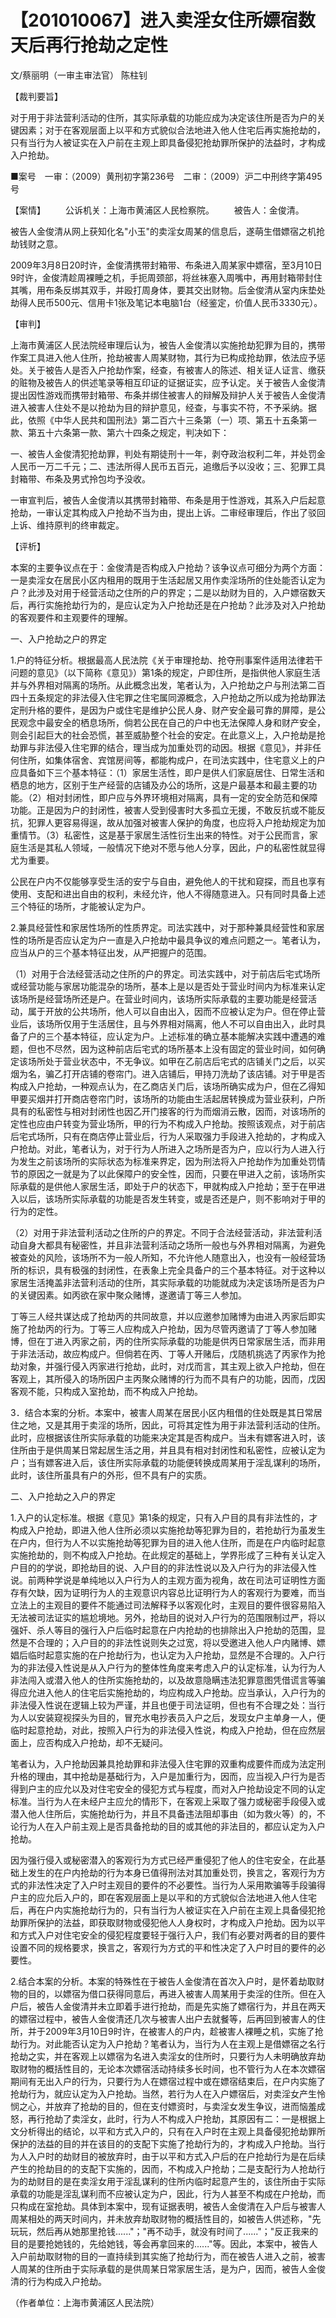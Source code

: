 # 【201010067】进入卖淫女住所嫖宿数天后再行抢劫之定性

文/蔡丽明（一审主审法官） 陈柱钊

【裁判要旨】

对于用于非法营利活动的住所，其实际承载的功能应成为决定该住所是否为户的关键因素；对于在客观层面上以平和方式貌似合法地进入他人住宅后再实施抢劫的，只有当行为人被证实在入户前在主观上即具备侵犯抢劫罪所保护的法益时，才构成入户抢劫。

■案号　一审：（2009）黄刑初字第236号　二审：（2009）沪二中刑终字第495号

【案情】 　　公诉机关：上海市黄浦区人民检察院。 　　被告人：金俊清。

被告人金俊清从网上获知化名"小玉"的卖淫女周某的信息后，遂萌生借嫖宿之机抢劫钱财之意。

2009年3月8日20时许，金俊清携带封箱带、布条进入周某家中嫖宿，至3月10日9时许，金俊清趁周裸睡之机，手扼周颈部，将丝袜塞入周嘴中，再用封箱带封住其嘴，用布条反绑其双手，并殴打周身体，要其交出财物。后金俊清从室内床垫处劫得人民币500元、信用卡1张及笔记本电脑1台（经鉴定，价值人民币3330元）。

【审判】

上海市黄浦区人民法院经审理后认为，被告人金俊清以实施抢劫犯罪为目的，携带作案工具进入他人住所，抢劫被害人周某财物，其行为已构成抢劫罪，依法应予惩处。关于被告人是否入户抢劫作案，经查，有被害人的陈述、相关证人证言、缴获的赃物及被告人的供述笔录等相互印证的证据证实，应予认定。关于被告人金俊清提出因性游戏而携带封箱带、布条并绑住被害人的辩解及辩护人关于被告人金俊清进入被害人住处不是以抢劫为目的辩护意见，经查，与事实不符，不予采纳。据此，依照《中华人民共和国刑法》第二百六十三条第（一）项、第五十五条第一款、第五十六条第一款、第六十四条之规定，判决如下：

一、被告人金俊清犯抢劫罪，判处有期徒刑十一年，剥夺政治权利二年，并处罚金人民币一万二千元；二、违法所得人民币五百元，追缴后予以没收；三、犯罪工具封箱带、布条及男式拎包均予没收。

一审宣判后，被告人金俊清以其携带封箱带、布条是用于性游戏，其系入户后起意抢劫，一审认定其构成入户抢劫不当为由，提出上诉。二审经审理后，作出了驳回上诉、维持原判的终审裁定。

【评析】

本案的主要争议点在于：金俊清是否构成入户抢劫？该争议点可细分为两个方面：一是卖淫女在居民小区内租用的既用于生活起居又用作卖淫场所的住处能否认定为户？此涉及对用于经营活动之住所的户的界定；二是以劫财为目的，入户嫖宿数天后，再行实施抢劫行为的，是应认定为入户抢劫还是在户抢劫？此涉及对入户抢劫的客观要件和主观要件的理解。

一、入户抢劫之户的界定

1.户的特征分析。根据最高人民法院《关于审理抢劫、抢夺刑事案件适用法律若干问题的意见》（以下简称《意见》）第1条的规定，户即住所，是指供他人家庭生活并与外界相对隔离的场所。从此概念出发，笔者认为，入户抢劫之户与刑法第二百四十五条规定的非法侵入住宅罪之住宅属同源概念，入户抢劫之所以成为抢劫罪法定刑升格的要件，是因为户或住宅是维护公民人身、财产安全最可靠的屏障，是公民观念中最安全的栖息场所，倘若公民在自己的户中也无法保障人身和财产安全，则会引起巨大的社会恐慌，甚至威胁整个社会的安定。在此意义上，入户抢劫是抢劫罪与非法侵入住宅罪的结合，理当成为加重处罚的动因。根据《意见》，并非任何住所，如集体宿舍、宾馆房间等，都能构成户，在司法实践中，住宅意义上的户应具备如下三个基本特征：（1）家居生活性，即户是供人们家庭居住、日常生活和栖息的地方，区别于生产经营的店铺及办公的场所，这是户最基本和最主要的功能。（2）相对封闭性，即户应与外界环境相对隔离，具有一定的安全防范和保障功能。正是因为户的封闭性，被害人受到侵害时大多孤立无援，不敢反抗或不能反抗，犯罪人更容易得逞，故从加强对被害人保护的角度，也应将入户抢劫规定为加重情节。（3）私密性，这是基于家居生活性衍生出来的特性。对于公民而言，家庭生活是其私人领域，一般情况下绝对不愿与他人分享，因此，户的私密性就显得尤为重要。

公民在户内不仅能够享受生活的安宁与自由，避免他人的干扰和窥探，而且也享有使用、支配和进出自由的权利，未经允许，他人不得随意进入。只有同时具备上述三个特征的场所，才能被认定为户。

2.兼具经营性和家居性场所的性质界定。司法实践中，对于那种兼具经营性和家居性的场所是否应认定为户一直是入户抢劫中最具争议的难点问题之一。笔者认为，应当从户的三个基本特征出发，从严把握户的范围。

（1）对用于合法经营活动之住所的户的界定。司法实践中，对于前店后宅式场所或经营功能与家居功能混杂的场所，基本上是以是否处于营业时间内为标准来认定该场所是经营场所还是户。在营业时间内，该场所实际承载的主要功能是经营活动，属于开放的公共场所，他人可以自由出入，因而不应被认定为户。但在停止营业后，该场所仅用于生活居住，且与外界相对隔离，他人不可以自由出入，此时具备了户的三个基本特征，应认定为户。上述标准的确立基本能解决实践中遭遇的难题，但也不尽然，因为这种前店后宅式的场所基本上没有固定的营业时间，如何确定该场所处于营业状态中，不无争议。如甲在乙前店后宅式的店铺关门之后，以买烟为名，骗乙打开店铺的卷帘门。进入店铺后，甲持刀洗劫了该店铺。对于甲是否构成入户抢劫，一种观点认为，在乙商店关门后，该场所确实成为户，但在乙得知甲要买烟并打开商店卷帘门时，该场所的功能由生活起居转换成为营业获利，户所具有的私密性与相对封闭性也因乙开门接客的行为而烟消云散，因而，对该场所的定性也应由户转变为营业场所，甲的行为不构成入户抢劫。按照该观点，对于前店后宅式场所，只有在商店停止营业后，行为人采取强力手段进入抢劫的，才构成入户抢劫。对此，笔者认为，对于行为人所进入之场所是否为户，应以行为人进入行为发生之前该场所的实际状态为标准来界定，因为刑法将入户抢劫作为加重处罚情节的原因之一就是为了以此保障户的安全性，因而，只要在甲进入之前，该场所实际承载的是供他人家居生活，即处于户的状态下，甲就构成入户抢劫；至于在甲进入以后，该场所实际承载的功能是否发生转变，或是否还是户，则不影响对于甲的行为的定性。

（2）对用于非法营利活动之住所的户的界定。不同于合法经营活动，非法营利活动自身大都具有秘密性，并且非法营利活动之场所一般也与外界相对隔离，为避免被查处的风险，该场所不为一般人所知，不允许他人随意出入，也没有一般经营场所的标识，具有极强的封闭性，在表象上完全具备户的三个基本特征。对于这种以家居生活掩盖非法营利活动的住所，其实际承载的功能就成为决定该场所是否为户的关键因素。如丙欲在家中聚众赌博，遂邀请丁等三人参加。

丁等三人经共谋达成了抢劫丙的共同故意，并以应邀参加赌博为由进入丙家后即实施了抢劫丙的行为。丁等三人应构成入户抢劫，因为尽管丙邀请了丁等人参加赌博，但在丁进入丙家之前，丙的住所实际承载的功能是供丙日常家居生活，而非用于非法活动，故应构成户。但倘若在丙、丁等人开赌后，戊随机挑选了丙家作为抢劫对象，并强行侵入丙家进行抢劫，此时，对戊而言，其主观上欲入户抢劫，但在客观上，其所侵入的场所因户主丙聚众赌博的行为而不具有户的功能，因而，戊因客观不能，只构成入室抢劫，而不构成入户抢劫。

3．结合本案的分析。本案中，被害人周某在居民小区内租借的住处既是其日常居住之地，又是其用于卖淫的场所，因此，可将其定性为用于非法营利活动的住所。此时，应根据该住所实际承载的功能来决定其是否构成户。当未有嫖客进入时，该住所由于是供周某日常起居生活之用，并且具有相对封闭性和私密性，应被认定为户；当有嫖客进入后，该住所实际承载的功能便转换成周某用于淫乱谋利的场所，此时，该住所虽具有户的外形，但不具有户的实质。

二、入户抢劫之入户的界定

1.入户的认定标准。根据《意见》第1条的规定，只有入户目的具有非法性的，才构成入户抢劫，即进入他人住所必须以实施抢劫等犯罪为目的，若抢劫行为虽发生在户内，但行为人不以实施抢劫等犯罪为目的进入他人住所，而是在户内临时起意实施抢劫的，则不构成入户抢劫。在此规定的基础上，学界形成了三种有关认定入户目的的学说，即抢劫目的说、入户目的的非法性说以及入户行为的非法侵入性说。前两种学说是单纯地以入户行为人的主观方面为视角，故在司法可证明性方面存有欠缺，因为证明行为人的主观意识内容总比证明行为人的客观行为要难，而当立法上的主观目的要件不能通过司法解释予以客观化时，主观目的要件很容易陷入无法被司法证实的尴尬境地。另外，抢劫目的说对入户行为的范围限制过严，将以强奸、杀人等目的强行入户后临时起意在户内抢劫的也排除出入户抢劫的范围，显然是不合理的；入户目的的非法性说则失之过宽，将以受邀进入他人户内赌博、嫖娼后临时起意实施的在户抢劫行为，也认定为入户抢劫，显然是不合理的。入户行为的非法侵入性说是从入户行为的整体性角度来考虑入户的认定标准，认为行为人非法闯入或潜入他人的住所实施抢劫的，以及故意隐瞒违法犯罪意图凭借谎言等骗得应允进入他人的住宅后实施抢劫的，均应构成入户抢劫。应当承认，入户行为的非法侵入性说在逻辑上较为严谨，并且也便于司法证明，但也有不合理之处：当行为人以安装窥视探头为目的，冒充水电抄表员入户之后，发现女户主单身一人，便临时起意抢劫，对此，按照入户行为的非法侵入性说，构成入户抢劫，但在应然层面上，应否构成入户抢劫，却不无疑问。

笔者认为，入户抢劫因兼具抢劫罪和非法侵入住宅罪的双重构成要件而成为法定刑升格的理由，其中抢劫是基础行为，入户是加重行为，因而，应当视入户行为是否得到户主的应允以及对住宅安全的侵犯方式与程度，而对入户抢劫设定不同的认定标准。当行为人在未经户主应允的情形下，在客观上采取了强力或秘密手段侵入或潜入他人住所后，实施抢劫行为，并且不具备违法阻却事由（如为救火等）的，不论行为人在入户前主观上是否具备抢劫的目的或其他的非法目的，都应认定为入户抢劫。

因为强行侵入或秘密潜入的客观行为方式已经严重侵犯了他人的住宅安全，在此基础上发生的在户内抢劫的行为本身已值得刑法对其加重处罚，换言之，客观行为方式的非法性决定了入户时主观目的要件的不必要性。当行为人采用欺骗等手段骗得户主的应允后入户的，即在客观层面上是以平和的方式貌似合法地进入他人住宅后，再在户内实施抢劫行为的，只有当行为人被证实在入户前在主观上具备侵犯抢劫罪所保护的法益，即获取财物或侵犯他人人身权时，才构成入户抢劫。因为以平和方式入户对住宅安全的侵犯程度要轻于强行入户，我们有必要对两者的目的要件设置不同的规格要求，换言之，客观行为方式的平和性决定了入户时目的要件的必要性。

2.结合本案的分析。本案的特殊性在于被告人金俊清在首次入户时，是怀着劫取财物的目的，以嫖宿为借口获得同意后，再进入被害人周某用于卖淫的住所。但在入户后，被告人金俊清并未立即着手进行抢劫，而是先实施了嫖宿行为，并且在两天的嫖宿过程中，被告人金俊清还几次与被害人出户去就餐等，后再回到被害人的住所，并于2009年3月10日9时许，在被害人的户内，趁被害人裸睡之机，实施了抢劫行为。对此能否认定为入户抢劫？笔者认为，当行为人在主观上是借嫖宿之名行抢劫之实，并在客观上以嫖宿为名进入卖淫女的住所时，只要行为人未明确放弃劫取财物的概括性目的，无论本次嫖宿活动持续多长时间，也不管行为人在本次嫖宿期间有无出入户的行为，只要行为人在嫖宿过程中或在嫖宿结束后，在户内实施了抢劫行为，就应认定为入户抢劫。当然，若行为人在入户嫖宿后，对卖淫女产生怜悯之心，并放弃了抢劫的目的，但在支付嫖资时，与卖淫女发生争议，进而恼羞成怒，再行抢劫了卖淫女，此时，行为人不构成入户抢劫，其原因有二：一是根据上文分析得出的结论，以平和方式入户的，只有在入户时在主观上具备侵犯抢劫罪所保护的法益的目的并在该目的的支配下实施了抢劫行为的，才构成入户抢劫。当行为人入户时的劫财目的被放弃时，由于以平和方式入户后的在户抢劫行为是在后续产生的抢劫目的的支配下实施的，因而，不构成入户抢劫；二是支配行为人抢劫行为的劫财目的是在卖淫女用于淫乱谋利的住所内临时起意产生的，该住所由于实际承载的功能是淫乱谋利而不应被认定为户，因此，行为人甚至不构成在户抢劫，而只构成在室抢劫。具体到本案中，现有证据表明，被告人金俊清在入户后与被害人周某相处的两天时间内，并未放弃劫取财物的概括性目的，如被告人供述称，"先玩玩，然后再从她那里抢钱......"；"再不动手，就没有时间了......"；"反正我来的目的是要抢她钱的，先给她钱，等会再拿回来的......"等。因此，本案中，被告人入户前劫取财物的目的一直持续到其实施了抢劫行为，而在被告人进入之前，被害人周某的住所由于实际承载的是供周某日常家居生活，是为户，因而，被告人金俊清的行为构成入户抢劫。

（作者单位：上海市黄浦区人民法院）